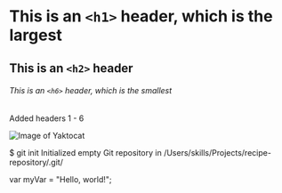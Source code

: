 # This is an `<h1>` header, which is the largest

## This is an `<h2>` header

###### This is an `<h6>` header, which is the smallest


Added headers 1 - 6


![Image of Yaktocat](https://octodex.github.com/images/yaktocat.png)


$ git init
Initialized empty Git repository in /Users/skills/Projects/recipe-repository/.git/


var myVar = "Hello, world!";

